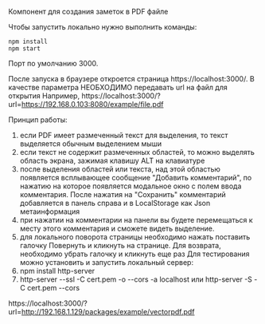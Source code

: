 Компонент для создания заметок в PDF файле

Чтобы запустить локально нужно выполнить команды:

```
npm install
npm start
```

Порт по умолчанию 3000.

После запуска в браузере откроется страница https://localhost:3000/.
В качестве параметра НЕОБХОДИМО передавать url на файл для открытия
Например, 
https://localhost:3000/?url=https://192.168.0.103:8080/example/file.pdf

Принцип работы:
1) если PDF имеет размеченный текст для выделения, то текст выделяется обычным выделением мыши
2) если текст не содержит размеченных областей, то можно выделять область экрана, зажимая клавишу ALT на клавиатуре
3) после выделения областей или текста, над этой областью появляется всплывающее сообщение "Добавить комментарий", по нажатию
на которое появляется модальное окно с полем ввода комментария. После нажатия на "Сохранить" комментарий добавляется в панель
справа и в LocalStorage как Json метаинформация
4) при нажатии на комментарии на панели вы будете перемещаться к месту этого комментария и сможете видеть выделение.
5) для локального поворота страницы необходимо нажать поставить галочку Повернуть и кликнуть на странице. Для возврата, необходимо 
убрать галочку и кликнуть еще раз
Для тестирования можно установить и запустить локальный сервер:
1) npm install http-server
2) http-server --ssl -C cert.pem -o --cors -a localhost
или  http-server -S -C cert.pem --cors


https://localhost:3000/?url=http://192.168.1.129/packages/example/vectorpdf.pdf

